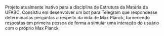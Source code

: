 Projeto atualmente inativo para a disciplina de Estrutura da Matéria da UFABC. Consistiu em desenvolver um bot para Telegram que respondesse determinadas perguntas a respeito da vida de Max Planck, fornecendo respostas em primeira pessoa de forma a simular uma interação do usuário com o próprio Max Planck.
